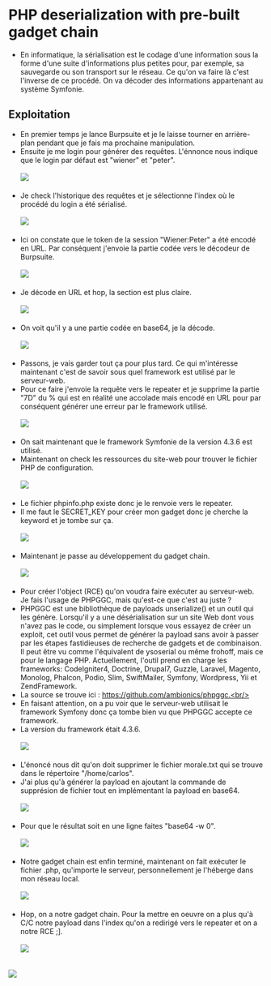 # PHP deserialization with pre-built gadget chain
- En informatique, la sérialisation est le codage d'une information sous la forme d'une suite d'informations plus petites pour, par exemple, sa sauvegarde ou son transport sur le réseau. Ce qu'on va faire là c'est l'inverse de ce procédé. On va décoder des informations appartenant au système Symfonie.<br/>
## Exploitation
- En premier temps je lance Burpsuite et je le laisse tourner en arrière-plan pendant que je fais ma prochaine manipulation.<br/>
- Ensuite je me login pour générer des requêtes. L'énnonce nous indique que le login par défaut est "wiener" et "peter".<br/><br/>
<img src="https://media.discordapp.net/attachments/768928242467340328/770030149490966548/unknown.png"/><br/><br/>
- Je check l'historique des requêtes et je sélectionne l'index où le procédé du login a été sérialisé.<br/><br/>
<img src="https://media.discordapp.net/attachments/768928242467340328/770031231060017192/unknown.png?width=1195&height=890"/><br/><br/>
- Ici on constate que le token de la session "Wiener:Peter" a été encodé en URL. Par conséquent j'envoie la partie codée vers le décodeur de Burpsuite.<br/><br/>
<img src="https://media.discordapp.net/attachments/768928242467340328/770032331141677066/unknown.png"/><br/><br/>
- Je décode en URL et hop, la section est plus claire.<br/><br/>
<img src="https://media.discordapp.net/attachments/768928242467340328/770033158891503656/unknown.png"/><br/><br/>
- On voit qu'il y a une partie codée en base64, je la décode.<br/><br/>
<img src="https://media.discordapp.net/attachments/768928242467340328/770033590125199370/unknown.png"/><br/><br/>
- Passons, je vais garder tout ça pour plus tard. Ce qui m'intéresse maintenant c'est de savoir sous quel framework est utilisé par le serveur-web.<br/>
- Pour ce faire j'envoie la requête vers le repeater et je supprime la partie "7D" du % qui est en réalité une accolade mais encodé en URL pour par conséquent générer une erreur par le framework utilisé.<br/><br/>
<img src="https://media.discordapp.net/attachments/768928242467340328/770310427426684979/unknown.png"/><br/><br/>
- On sait maintenant que le framework Symfonie de la version 4.3.6 est utilisé.<br/>
- Maintenant on check les ressources du site-web pour trouver le fichier PHP de configuration.<br/><br/>
<img src="https://media.discordapp.net/attachments/768928242467340328/770311153867554927/unknown.png"/><br/><br/>
- Le fichier phpinfo.php existe donc je le renvoie vers le repeater.<br/>
- Il me faut le SECRET_KEY pour créer mon gadget donc je cherche la keyword et je tombe sur ça.<br/><br/>
<img src="https://media.discordapp.net/attachments/768928242467340328/770312787452493834/unknown.png?width=1095&height=630"/><br/><br/>
- Maintenant je passe au développement du gadget chain.<br/><br/>
<img src="https://media.discordapp.net/attachments/768928242467340328/770316142191181834/unknown.png"/><br/><br/>
- Pour créer l'object (RCE) qu'on voudra faire exécuter au serveur-web. Je fais l'usage de PHPGGC, mais qu'est-ce que c'est au juste ?<br/>
- PHPGGC est une bibliothèque de payloads unserialize() et un outil qui les génère. Lorsqu'il y a une désérialisation sur un site Web dont vous n'avez pas le code, ou simplement lorsque vous essayez de créer un exploit, cet outil vous permet de générer la payload sans avoir à passer par les étapes fastidieuses de recherche de gadgets et de combinaison. Il peut être vu comme l'équivalent de ysoserial ou même frohoff, mais ce pour le langage PHP. Actuellement, l'outil prend en charge les frameworks: CodeIgniter4, Doctrine, Drupal7, Guzzle, Laravel, Magento, Monolog, Phalcon, Podio, Slim, SwiftMailer, Symfony, Wordpress, Yii et ZendFramework.<br/>
- La source se trouve ici : https://github.com/ambionics/phpggc.<br/>
- En faisant attention, on a pu voir que le serveur-web utilisait le framework Symfony donc ça tombe bien vu que PHPGGC accepte ce framework.<br/>
- La version du framework était 4.3.6.<br/><br/>
<img src="https://media.discordapp.net/attachments/768928242467340328/770318095209725952/unknown.png"/><br/><br/>
- L'énoncé nous dit qu'on doit supprimer le fichier morale.txt qui se trouve dans le répertoire "/home/carlos".<br/>
- J'ai plus qu'à générer la payload en ajoutant la commande de supprésion de fichier tout en implémentant la payload en base64.<br/><br/>
<img src="https://media.discordapp.net/attachments/768928242467340328/770319551245582336/unknown.png"/><br/><br/>
- Pour que le résultat soit en une ligne faites "base64 -w 0".<br/><br/>
<img src="https://media.discordapp.net/attachments/768928242467340328/770323805930913812/unknown.png?width=1440&height=250"/><br/><br/>
- Notre gadget chain est enfin terminé, maintenant on fait exécuter le fichier .php, qu'importe le serveur, personnellement je l'héberge dans mon réseau local.<br/><br/>
<img src="https://media.discordapp.net/attachments/768928242467340328/770322237214818304/unknown.png?width=1440&height=394"/><br/><br/>
- Hop, on a notre gadget chain. Pour la mettre en oeuvre on a plus qu'à C/C notre payload dans l'index qu'on a redirigé vers le repeater et on a notre RCE ;].<br/><br/>
<img src="https://media.discordapp.net/attachments/768928242467340328/770323225527582750/unknown.png?width=921&height=630"/><br/><br/>
<img src="https://media.discordapp.net/attachments/768928242467340328/770323394004123648/unknown.png"/>
